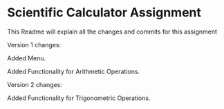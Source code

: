 # Scientific Calculator Assignment

This Readme will explain all the changes and commits for this assignment

Version 1 changes: 

Added Menu. 

Added Functionality for Arithmetic Operations. 

Version 2 changes:

Added Functionality for Trigonometric Operations.
